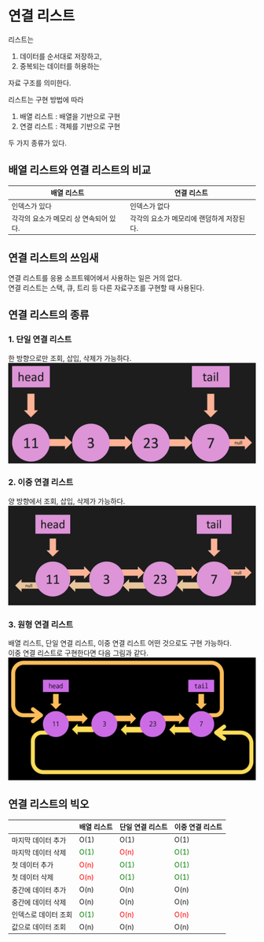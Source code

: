 # 연결 리스트

리스트는

1. 데이터를 순서대로 저장하고,
2. 중복되는 데이터를 허용하는

자료 구조를 의미한다.

리스트는 구현 방법에 따라

1. 배열 리스트 : 배열을 기반으로 구현
2. 연결 리스트 : 객체를 기반으로 구현

두 가지 종류가 있다.

## 배열 리스트와 연결 리스트의 비교

| 배열 리스트                            | 연결 리스트                               |
| -------------------------------------- | ----------------------------------------- |
| 인덱스가 있다                          | 인덱스가 없다                             |
| 각각의 요소가 메모리 상 연속되어 있다. | 각각의 요소가 메모리에 랜덤하게 저장된다. |

## 연결 리스트의 쓰임새

연결 리스트를 응용 소프트웨어에서 사용하는 일은 거의 없다. </br>
연결 리스트는 스택, 큐, 트리 등 다른 자료구조를 구현할 때 사용된다.

## 연결 리스트의 종류

### 1. 단일 연결 리스트

한 방향으로만 조회, 삽입, 삭제가 가능하다. </br>
![Image](./단일%20연결%20리스트.png)

### 2. 이중 연결 리스트

양 방향에서 조회, 삽입, 삭제가 가능하다. </br>
![Image](./이중%20연결%20리스트.png)

### 3. 원형 연결 리스트

배열 리스트, 단일 연결 리스트, 이중 연결 리스트 어떤 것으로도 구현 가능하다. </br>
이중 연결 리스트로 구현한다면 다음 그림과 같다.
![Image](./양방향%20이중%20연결%20리스트.png)

## 연결 리스트의 빅오

|                      | 배열 리스트                           | 단일 연결 리스트                      | 이중 연결 리스트                      |
| -------------------- | ------------------------------------- | ------------------------------------- | ------------------------------------- |
| 마지막 데이터 추가   | O(1)                                  | O(1)                                  | O(1)                                  |
| 마지막 데이터 삭제   | <span style="color:green">O(1)</span> | <span style="color:red">O(n)</span>   | <span style="color:green">O(1)</span> |
| 첫 데이터 추가       | <span style="color:red">O(n)</span>   | <span style="color:green">O(1)</span> | <span style="color:green">O(1)</span> |
| 첫 데이터 삭제       | <span style="color:red">O(n)</span>   | <span style="color:green">O(1)</span> | <span style="color:green">O(1)</span> |
| 중간에 데이터 추가   | O(n)                                  | O(n)                                  | O(n)                                  |
| 중간에 데이터 삭제   | O(n)                                  | O(n)                                  | O(n)                                  |
| 인덱스로 데이터 조회 | <span style="color:green">O(1)</span> | <span style="color:red">O(n)</span>   | <span style="color:red">O(n)</span>   |
| 값으로 데이터 조회   | O(n)                                  | O(n)                                  | O(n)                                  |
